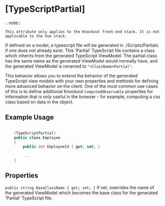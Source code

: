 
[TypeScriptPartial]
===================

.. note::

    This attribute only applies to the Knockout front-end stack. It is not applicable to the Vue stack.

If defined on a model, a typescript file will be generated in
./Scripts/Partials if one does not already exist. This 'Partial' TypeScript file contains a class which inherits from the generated TypeScript ViewModel. The partial class has the same name as the generated ViewModel would normally have, and the generated ViewModel is renamed to ``"<ClassName>Partial"``.

This behavior allows you to extend the behavior of the generated TypeScript view models with your own properties and methods for defining more advanced behavior on the client. One of the most common use cases of this is to define additional Knockout `ComputedObservable` properties for information that is only useful in the browser - for example, computing a css class based on data in the object.

Example Usage
-------------

``` c#

    [TypeScriptPartial]
    public class Employee
    {
        public int EmployeeId { get; set; }

        ...
    }


```

Properties
----------

`public string BaseClassName { get; set; }`
    If set, overrides the name of the generated ViewModel which becomes the base class for the generated 'Partial' TypeScript file.